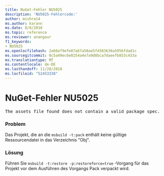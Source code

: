 ```yaml
---
title: NuGet-Fehler NU5025
description: 'NU5025-Fehlercode:'
author: mishra14
ms.author: karann
ms.date: 8/8/2018
ms.topic: reference
ms.reviewer: anangaur
f1_keywords:
- NU5025
ms.openlocfilehash: 2a66ef9efe07a67a58ae5fd383636a5956fdad1c
ms.sourcegitcommit: 0c5a49ec6e0254a4e7a9d8bca7daeefb853c433a
ms.translationtype: MT
ms.contentlocale: de-DE
ms.lasthandoff: 11/28/2018
ms.locfileid: "52453338"
---
```

# <a name="nuget-error-nu5025"></a>NuGet-Fehler NU5025
<pre>The assets file found does not contain a valid package spec. Try restoring the project again. The location of the assets file is F:\project\obj\project.assets.json.</pre>

### <a name="issue"></a>Problem

Das Projekt, die an die `msbuild -t:pack` enthält keine gültige Ressourcendatei in das Verzeichnis "Obj".


### <a name="solution"></a>Lösung

Führen Sie `msbuild -t:restore -p:restoreforce=true` -Vorgang für das Projekt vor dem Ausführen des Vorgangs Pack verpackt wird.

